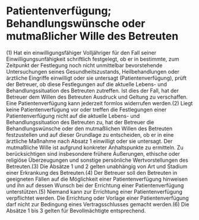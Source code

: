 # Patientenverfügung; Behandlungswünsche oder mutmaßlicher Wille des Betreuten

(1) Hat ein einwilligungsfähiger Volljähriger für den Fall seiner Einwilligungsunfähigkeit schriftlich festgelegt, ob er in bestimmte, zum Zeitpunkt der Festlegung noch nicht unmittelbar bevorstehende Untersuchungen seines Gesundheitszustands, Heilbehandlungen oder ärztliche Eingriffe einwilligt oder sie untersagt (Patientenverfügung), prüft der Betreuer, ob diese Festlegungen auf die aktuelle Lebens- und Behandlungssituation des Betreuten zutreffen. Ist dies der Fall, hat der Betreuer dem Willen des Betreuten Ausdruck und Geltung zu verschaffen. Eine Patientenverfügung kann jederzeit formlos widerrufen werden.(2) Liegt keine Patientenverfügung vor oder treffen die Festlegungen einer Patientenverfügung nicht auf die aktuelle Lebens- und Behandlungssituation des Betreuten zu, hat der Betreuer die Behandlungswünsche oder den mutmaßlichen Willen des Betreuten festzustellen und auf dieser Grundlage zu entscheiden, ob er in eine ärztliche Maßnahme nach Absatz 1 einwilligt oder sie untersagt. Der mutmaßliche Wille ist aufgrund konkreter Anhaltspunkte zu ermitteln. Zu berücksichtigen sind insbesondere frühere Äußerungen, ethische oder religiöse Überzeugungen und sonstige persönliche Wertvorstellungen des Betreuten.(3) Die Absätze 1 und 2 gelten unabhängig von Art und Stadium einer Erkrankung des Betreuten.(4) Der Betreuer soll den Betreuten in geeigneten Fällen auf die Möglichkeit einer Patientenverfügung hinweisen und ihn auf dessen Wunsch bei der Errichtung einer Patientenverfügung unterstützen.(5) Niemand kann zur Errichtung einer Patientenverfügung verpflichtet werden. Die Errichtung oder Vorlage einer Patientenverfügung darf nicht zur Bedingung eines Vertragsschlusses gemacht werden.(6) Die Absätze 1 bis 3 gelten für Bevollmächtigte entsprechend. 

